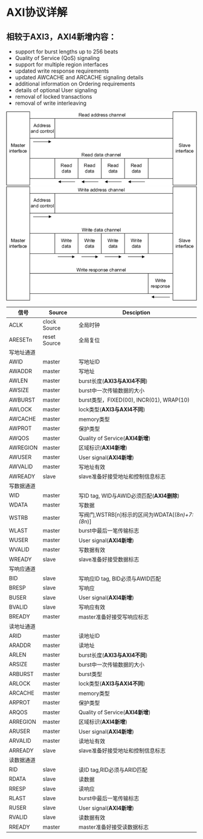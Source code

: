 # AXI协议详解

## 相较于AXI3，AXI4新增内容：
* support for burst lengths up to 256 beats
* Quality of Service (QoS) signaling
* support for multiple region interfaces
* updated write response requirements
* updated AWCACHE and ARCACHE signaling details
* additional information on Ordering requirements
* details of optional User signaling
* removal of locked transactions
* removal of write interleaving

![](assets/markdown-img-paste-20181205135114671.png)
![](assets/markdown-img-paste-2018120513513301.png)

| 信号       | Source       | Desciption                                      |
| ---------- | ------------ | ----------------------------------------------- |
| ACLK       | clock Source | 全局时钟                                        |
| ARESETn    | reset Source | 全局复位                                        |
| 写地址通道 |              |                                                 |
| AWID       | master       | 写地址ID                                        |
| AWADDR     | master       | 写地址                                          |
| AWLEN      | master       | burst长度(**AXI3与AXI4不同**)                   |
| AWSIZE     | master       | burst中一次传输数据的大小                       |
| AWBURST    | master       | burst类型，FIXED(00), INCR(01), WRAP(10)        |
| AWLOCK     | master       | lock类型(**AXI3与AXI4不同**)                    |
| AWCACHE    | master       | memory类型                                      |
| AWPROT     | master       | 保护类型                                        |
| AWQOS      | master       | Quality of Service(**AXI4新增**)                |
| AWREGION   | master       | 区域标识(**AXI4新增**)                          |
| AWUSER     | master       | User signal(**AXI4新增**)                       |
| AWVALID    | master       | 写地址有效                                      |
| AWREADY    | slave        | slave准备好接受地址和控制信息标志               |
| 写数据通道 |              |                                                 |
| WID        | master       | 写ID tag, WID与AWID必须匹配(**AXI4删除**)       |
| WDATA      | master       | 写数据                                          |
| WSTRB      | master       | 写阀门,WSTRB[n]标示的区间为WDATA[(8*n)+7:(8*n)] |
| WLAST      | master       | burst中最后一笔传输标志                         |
| WUSER      | master       | User signal(**AXI4新增**)                       |
| WVALID     | master       | 写数据有效                                      |
| WREADY     | slave        | slave准备好接受数据标志                         |
| 写响应通道 |              |                                                 |
| BID        | slave        | 写响应ID tag, BID必须与AWID匹配                 |
| BRESP      | slave        | 写响应                                          |
| BUSER      | slave        | User signal(**AXI4新增**)                       |
| BVALID     | slave        | 写响应有效                                      |
| BREADY     | master       | master准备好接受写响应标志                      |
| 读地址通道 |              |                                                 |
| ARID       | master       | 读地址ID                                        |
| ARADDR     | master       | 读地址                                          |
| ARLEN      | master       | burst长度(**AXI3与AXI4不同**)                   |
| ARSIZE     | master       | burst中一次传输数据的大小                       |
| ARBURST    | master       | burst类型                                       |
| ARLOCK     | master       | lock类型(**AXI3与AXI4不同**)                    |
| ARCACHE    | master       | memory类型                                      |
| ARPROT     | master       | 保护类型                                        |
| ARQOS      | master       | Quality of Service(**AXI4新增**)                |
| ARREGION   | master       | 区域标识(**AXI4新增**)                          |
| ARUSER     | master       | User signal(**AXI4新增**)                       |
| ARVALID    | master       | 读地址有效                                      |
| ARREADY    | slave        | slave准备好接受地址和控制信息标志               |
| 读数据通道 |              |                                                 |
| RID        | slave        | 读ID tag,RID必须与ARID匹配                      |
| RDATA      | slave        | 读数据                                          |
| RRESP      | slave        | 读响应                                          |
| RLAST      | slave        | burst中最后一笔传输标志                         |
| RUSER      | slave        | User signal(**AXI4新增**)                       |
| RVALID     | slave        | 读数据有效                                      |
| RREADY     | master       | master准备好接受读数据标志                      |
